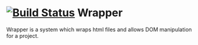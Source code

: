 [![Build Status](https://travis-ci.org/amonger/wrapper.svg?branch=master)](https://travis-ci.org/amonger/wrapper)
Wrapper
=======

Wrapper is a system which wraps html files and allows DOM manipulation for a project.
